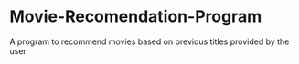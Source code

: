 # Movie-Recomendation-Program
A program to recommend movies based on previous titles provided by the user
